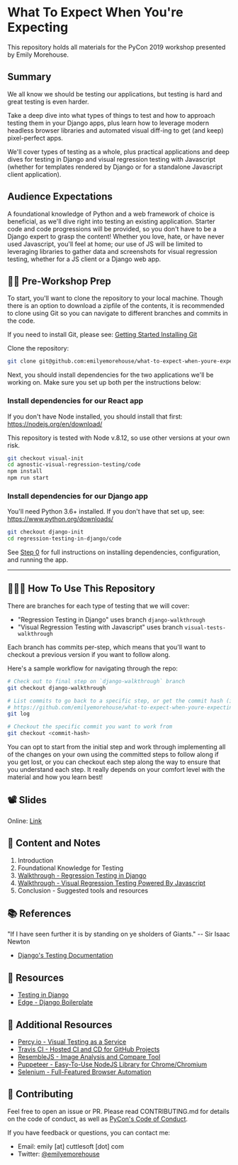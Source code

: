 # What To Expect When You're Expecting

This repository holds all materials for the PyCon 2019 workshop presented by Emily Morehouse.

## Summary

We all know we should be testing our applications, but testing is hard and great testing is even
harder.

Take a deep dive into what types of things to test and how to approach testing them in your Django
apps, plus learn how to leverage modern headless browser libraries and automated visual diff-ing to
get (and keep) pixel-perfect apps.

We'll cover types of testing as a whole, plus practical applications and deep dives for testing in
Django and visual regression testing with Javascript (whether for templates rendered by Django or
for a standalone Javascript client application).

## Audience Expectations

A foundational knowledge of Python and a web framework of choice is beneficial, as we'll dive right
into testing an existing application. Starter code and code progressions will be provided, so you
don't have to be a Django expert to grasp the content! Whether you love, hate, or have never used
Javascript, you'll feel at home; our use of JS will be limited to leveraging libraries to gather
data and screenshots for visual regression testing, whether for a JS client or a Django web app.

## 💅🏻 Pre-Workshop Prep

To start, you'll want to clone the repository to your local machine. Though there is an option to
download a zipfile of the contents, it is recommended to clone using Git so you can navigate to
different branches and commits in the code.

If you need to install Git, please see: [Getting Started Installing
Git](https://git-scm.com/book/en/v2/Getting-Started-Installing-Git)

Clone the repository:

```sh
git clone git@github.com:emilyemorehouse/what-to-expect-when-youre-expecting-workshop.git
```

Next, you should install dependencies for the two applications we'll be working on. Make sure you
set up both per the instructions below:

### Install dependencies for our React app

If you don't have Node installed, you should install that first: https://nodejs.org/en/download/

This repository is tested with Node v.8.12, so use other versions at your own risk.

```sh
git checkout visual-init
cd agnostic-visual-regression-testing/code
npm install
npm run start
```

### Install dependencies for our Django app

You'll need Python 3.6+ installed. If you don't have that set up, see:
https://www.python.org/downloads/

```sh
git checkout django-init
cd regression-testing-in-django/code
```

See [Step 0](regression-testing-in-django/notes/00_setup.md) for full instructions on installing
dependencies, configuration, and running the app.

---

## 👩🏻‍🏫 How To Use This Repository

There are branches for each type of testing that we will cover:

- "Regression Testing in Django" uses branch `django-walkthrough`
- "Visual Regression Testing with Javascript" uses branch `visual-tests-walkthrough`

Each branch has commits per-step, which means that you'll want to checkout a previous version if
you want to follow along.

Here's a sample workflow for navigating through the repo:

```sh
# Check out to final step on `django-walkthrough` branch
git checkout django-walkthrough

# List commits to go back to a specific step, or get the commit hash (id) from
# https://github.com/emilyemorehouse/what-to-expect-when-youre-expecting-pycon-workshop/commits/django-walkthrough
git log

# Checkout the specific commit you want to work from
git checkout <commit-hash>
```

You can opt to start from the initial step and work through implementing all of the changes on your
own using the committed steps to follow along if you get lost, or you can checkout each step along
the way to ensure that you understand each step. It really depends on your comfort level with the
material and how you learn best!

## 📽 Slides

Online: [Link](https://emilyemorehouse.github.io/what-to-expect-when-youre-expecting/)

## 📝 Content and Notes

1. Introduction
1. Foundational Knowledge for Testing
1. [Walkthrough - Regression Testing in Django](regression-testing-in-django/README.md)
1. [Walkthrough - Visual Regression Testing Powered By
   Javascript](agnostic-visual-regression-testing/README.md)
1. Conclusion - Suggested tools and resources

## 📚 References

"If I have seen further it is by standing on ye sholders of Giants." -- Sir Isaac Newton

- [Django's Testing Documentation](https://docs.djangoproject.com/en/2.1/topics/testing/)

## 🧠 Resources

- [Testing in Django](https://docs.djangoproject.com/en/2.1/topics/testing/)
- [Edge - Django Boilerplate](https://django-edge.readthedocs.io)

## 🦄 Additional Resources

- [Percy.io - Visual Testing as a Service](https://percy.io/)
- [Travis CI - Hosted CI and CD for GitHub Projects](https://travis-ci.com/)
- [ResembleJS - Image Analysis and Compare Tool](https://huddleeng.github.io/Resemble.js/)
- [Puppeteer - Easy-To-Use NodeJS Library for
  Chrome/Chromium](https://github.com/GoogleChrome/puppeteer)
- [Selenium - Full-Featured Browser Automation](https://www.seleniumhq.org/)

## 🏅 Contributing

Feel free to open an issue or PR. Please read CONTRIBUTING.md for details on the code of conduct,
as well as [PyCon's Code of Conduct](https://us.pycon.org/2019/about/code-of-conduct/).

If you have feedback or questions, you can contact me:

- Email: emily [at] cuttlesoft [dot] com
- Twitter: [@emilyemorehouse](https://twitter.com/emilyemorehouse)
